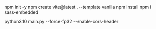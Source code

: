 npm init -y
npm create vite@latest . --template vanilla
npm install
npm i sass-embedded

python3.10 main.py --force-fp32 --enable-cors-header